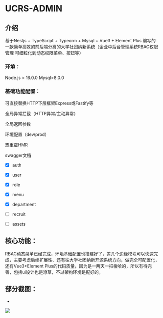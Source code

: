 # UCRS-ADMIN

## 介绍

基于Nestjs + TypeScript + Typeorm + Mysql + Vue3 + Element Plus 编写的一款简单高效的前后端分离的大学社团纳新系统（企业中后台管理系统RBAC权限管理 可细粒化到动态权限菜单、按钮等）



### 环境：

Node.js > 16.0.0  Mysql>8.0.0

### 基础功能配置：

可直接替换HTTP下层框架Express或Fastify等

全局异常拦截（HTTP异常/主动异常）

全局返回参数

环境配置（dev/prod）

热重载HMR

swagger文档

- [x] auth
- [x] user
- [x] role
- [x] menu
- [x] department
- [ ] recruit
- [ ] assets



## 核心功能：

RBAC动态菜单已经完成，环境基础配置也搭建好了，差几个边缘模块可以快速完成，主要考虑后续扩展性、还有往大学社团纳新开源系统方向，做完全可配置化，还有Vue3+Element Plus的代码质量，因为是一两天一把梭哈的，所以有待完善，包括ui设计也是潦草，不过架构环境是配好的。

## 部分截图：
-
![](https://secure2.wostatic.cn/static/3VRga3gCPNtDb9rJyL6gFv/image.png?auth_key=1678265403-rHpFShW72q9FB5UT79QMbH-0-b458e9d356804180beccadea6e6911d3)

